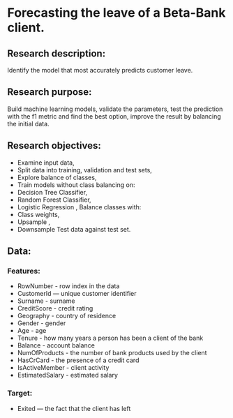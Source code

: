 # Forecasting the leave of a Beta-Bank client.

## Research description: 
Identify the model that most accurately predicts customer leave.

## Research purpose: 
Build machine learning models, validate the parameters, test the prediction with the f1 metric and find the best option, improve the result by balancing the initial data.

## Research objectives:

- Examine input data,
- Split data into training, validation and test sets,
- Explore balance of classes,
- Train models without class balancing on:
- Decision Tree Classifier,
- Random Forest Classifier,
- Logistic Regression ,
 Balance classes with:
- Class weights,
- Upsample ,
- Downsample
Test data against test set. 
## Data: 
### Features:
- RowNumber - row index in the data
- CustomerId — unique customer identifier
- Surname - surname
- CreditScore - credit rating
- Geography - country of residence
- Gender - gender
- Age - age
- Tenure - how many years a person has been a client of the bank
- Balance - account balance
- NumOfProducts - the number of bank products used by the client
- HasCrCard - the presence of a credit card
- IsActiveMember - client activity
- EstimatedSalary - estimated salary 
### Target:
- Exited — the fact that the client has left

